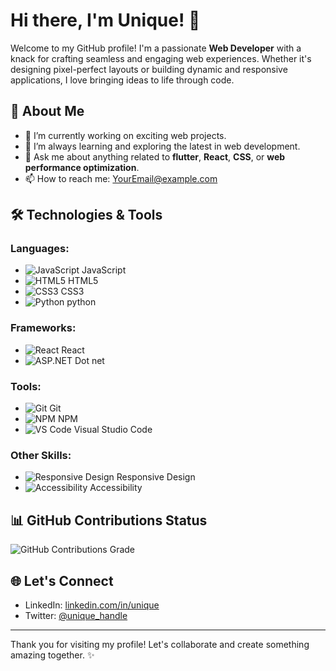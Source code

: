 # Hi there, I'm Unique! 👋

Welcome to my GitHub profile! I'm a passionate **Web Developer** with a knack for crafting seamless and engaging web experiences. Whether it's designing pixel-perfect layouts or building dynamic and responsive applications, I love bringing ideas to life through code.

## 🚀 About Me
- 🔭 I’m currently working on exciting web projects.
- 🌱 I’m always learning and exploring the latest in web development.
- 💬 Ask me about anything related to **flutter**, **React**, **CSS**, or **web performance optimization**.
- 📫 How to reach me: [YourEmail@example.com](mailto:YourEmail@example.com)

## 🛠️ Technologies & Tools
### Languages:
- ![JavaScript](https://img.shields.io/badge/JavaScript-F7DF1E?style=flat-square&logo=javascript&logoColor=black) JavaScript
- ![HTML5](https://img.shields.io/badge/HTML5-E34F26?style=flat-square&logo=html5&logoColor=white) HTML5
- ![CSS3](https://img.shields.io/badge/CSS3-1572B6?style=flat-square&logo=css3&logoColor=white) CSS3
- ![Python](https://img.shields.io/badge/Python-14354C?style=flat-square&logo=python&logoColor=white) python

### Frameworks:
- ![React](https://img.shields.io/badge/React-61DAFB?style=flat-square&logo=react&logoColor=black) React
- ![ASP.NET](https://img.shields.io/badge/ASP.NET-512BD4?style=flat-square&logo=dotnet&logoColor=white) Dot net

### Tools:
- ![Git](https://img.shields.io/badge/Git-F05032?style=flat-square&logo=git&logoColor=white) Git
- ![NPM](https://img.shields.io/badge/NPM-CB3837?style=flat-square&logo=npm&logoColor=white) NPM
- ![VS Code](https://img.shields.io/badge/VS%20Code-007ACC?style=flat-square&logo=visual-studio-code&logoColor=white) Visual Studio Code

### Other Skills:
- ![Responsive Design](https://img.shields.io/badge/Responsive%20Design-00D1B2?style=flat-square&logo=css3&logoColor=white) Responsive Design
- ![Accessibility](https://img.shields.io/badge/Accessibility-3E863D?style=flat-square&logo=accessible-icon&logoColor=white) Accessibility

## 📊 GitHub Contributions Status
![GitHub Contributions Grade](https://github-readme-stats.vercel.app/api?username=UniqueShilpakar&show_icons=true&theme=radical)

## 🌐 Let's Connect
- LinkedIn: [linkedin.com/in/unique](https://www.linkedin.com/in/unique-shilpakar-545b43281)
- Twitter: [@unique_handle](https://twitter.com/unique_handle)

---

Thank you for visiting my profile! Let's collaborate and create something amazing together. ✨
